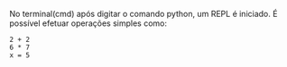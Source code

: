 No terminal(cmd) após digitar o comando python, um REPL é iniciado. É possível efetuar operações simples como:
```
2 + 2
6 * 7
x = 5
```
